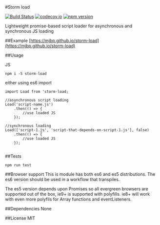 #Storm load

[![Build Status](https://travis-ci.org/mjbp/storm-load.svg?branch=master)](https://travis-ci.org/mjbp/storm-load)
[![codecov.io](http://codecov.io/github/mjbp/storm-load/coverage.svg?branch=master)](http://codecov.io/github/mjbp/storm-load?branch=master)
[![npm version](https://badge.fury.io/js/storm-load.svg)](https://badge.fury.io/js/storm-load)

Lightweight promise-based script loader for asynchronous and synchronous JS loading

##Example
[https://mjbp.github.io/storm-load](https://mjbp.github.io/storm-load)

##Usage

JS
```
npm i -S storm-load
```
either using es6 import
```
import Load from 'storm-load;

//asynchronous script loading
Load('script-name.js')
    .then(() => {
        //use loaded JS
    });

//synchronous loading
Load(['script-1.js', 'script-that-depends-on-script-1.js'], false)
    .then(() => {
        //use loaded JS
    });


```

##Tests
```
npm run test
```

##Browser support
This is module has both es6 and es5 distributions. The es6 version should be used in a workflow that transpiles.

The es5 version depends upon Promises so all evergreen browsers are supported out of the box, ie9+ is supported with polyfills. ie8+ will work with even more polyfils for Array functions and eventListeners.

##Dependencies
None

##License
MIT